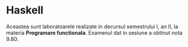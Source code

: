 # Haskell

Aceastea sunt laboratoarele realizate in decursul semestrului I, an II, la materia **Programare functionala**. 
Examenul dat in sesiune a obtinut nota 9.80.
